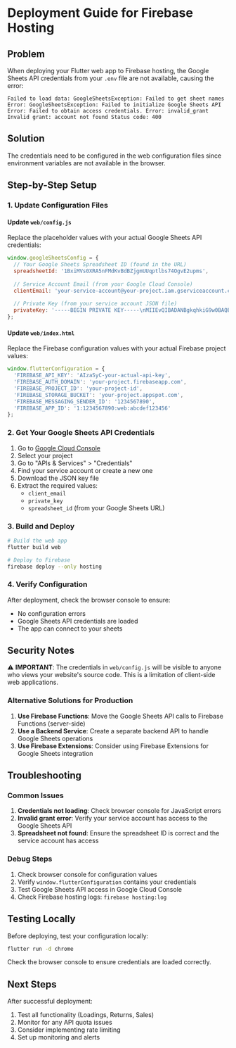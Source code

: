 # Deployment Guide for Firebase Hosting

## Problem
When deploying your Flutter web app to Firebase hosting, the Google Sheets API credentials from your `.env` file are not available, causing the error:
```
Failed to load data: GoogleSheetsException: Failed to get sheet names
Error: GoogleSheetsException: Failed to initialize Google Sheets API
Error: Failed to obtain access credentials. Error: invalid_grant Invalid grant: account not found Status code: 400
```

## Solution
The credentials need to be configured in the web configuration files since environment variables are not available in the browser.

## Step-by-Step Setup

### 1. Update Configuration Files

#### Update `web/config.js`
Replace the placeholder values with your actual Google Sheets API credentials:

```javascript
window.googleSheetsConfig = {
  // Your Google Sheets Spreadsheet ID (found in the URL)
  spreadsheetId: '1BxiMVs0XRA5nFMdKvBdBZjgmUUqptlbs74OgvE2upms',
  
  // Service Account Email (from your Google Cloud Console)
  clientEmail: 'your-service-account@your-project.iam.gserviceaccount.com',
  
  // Private Key (from your service account JSON file)
  privateKey: '-----BEGIN PRIVATE KEY-----\nMIIEvQIBADANBgkqhkiG9w0BAQEFAASCBKcwggSjAgEAAoIBAQC...\n-----END PRIVATE KEY-----'
};
```

#### Update `web/index.html`
Replace the Firebase configuration values with your actual Firebase project values:

```javascript
window.flutterConfiguration = {
  'FIREBASE_API_KEY': 'AIzaSyC-your-actual-api-key',
  'FIREBASE_AUTH_DOMAIN': 'your-project.firebaseapp.com',
  'FIREBASE_PROJECT_ID': 'your-project-id',
  'FIREBASE_STORAGE_BUCKET': 'your-project.appspot.com',
  'FIREBASE_MESSAGING_SENDER_ID': '1234567890',
  'FIREBASE_APP_ID': '1:1234567890:web:abcdef123456'
};
```

### 2. Get Your Google Sheets API Credentials

1. Go to [Google Cloud Console](https://console.cloud.google.com/)
2. Select your project
3. Go to "APIs & Services" > "Credentials"
4. Find your service account or create a new one
5. Download the JSON key file
6. Extract the required values:
   - `client_email`
   - `private_key`
   - `spreadsheet_id` (from your Google Sheets URL)

### 3. Build and Deploy

```bash
# Build the web app
flutter build web

# Deploy to Firebase
firebase deploy --only hosting
```

### 4. Verify Configuration

After deployment, check the browser console to ensure:
- No configuration errors
- Google Sheets API credentials are loaded
- The app can connect to your sheets

## Security Notes

⚠️ **IMPORTANT**: The credentials in `web/config.js` will be visible to anyone who views your website's source code. This is a limitation of client-side web applications.

### Alternative Solutions for Production

1. **Use Firebase Functions**: Move the Google Sheets API calls to Firebase Functions (server-side)
2. **Use a Backend Service**: Create a separate backend API to handle Google Sheets operations
3. **Use Firebase Extensions**: Consider using Firebase Extensions for Google Sheets integration

## Troubleshooting

### Common Issues

1. **Credentials not loading**: Check browser console for JavaScript errors
2. **Invalid grant error**: Verify your service account has access to the Google Sheets API
3. **Spreadsheet not found**: Ensure the spreadsheet ID is correct and the service account has access

### Debug Steps

1. Check browser console for configuration values
2. Verify `window.flutterConfiguration` contains your credentials
3. Test Google Sheets API access in Google Cloud Console
4. Check Firebase hosting logs: `firebase hosting:log`

## Testing Locally

Before deploying, test your configuration locally:

```bash
flutter run -d chrome
```

Check the browser console to ensure credentials are loaded correctly.

## Next Steps

After successful deployment:
1. Test all functionality (Loadings, Returns, Sales)
2. Monitor for any API quota issues
3. Consider implementing rate limiting
4. Set up monitoring and alerts
